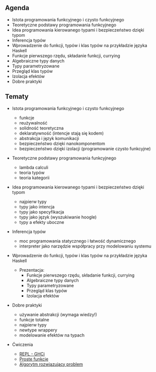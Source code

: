 ## Agenda

- Istota programowania funkcyjnego i czysto funkcyjnego
- Teoretyczne podstawy programowania funkcyjnego
- Idea programowania kierowanego typami i bezpieczeństwo dzięki typom
- Inferencja typów
- Wprowadzenie do funkcji, typów i klas typów na przykładzie języka Haskell
- Funkcje pierwszego rzędu, składanie funkcji, currying
- Algebraiczne typy danych
- Typy parametryzowane
- Przegląd klas typów
- Izolacja efektów
- Dobre praktyki

## Tematy

- Istota programowania funkcyjnego i czysto funkcyjnego
  - funkcje
  - reużywalność
  - solidność teoretyczna
  - deklaratywność (intencje stają się kodem)
  - abstrakcja i język komunikacji
  - bezpieczeństwo dzięki nanokomponentom
  - bezpieczeństwo dzięki izolacji (programowanie czysto funkcyjne)

- Teoretyczne podstawy programowania funkcyjnego
  - lambda calculi
  - teoria typów
  - teoria kategorii

- Idea programowania kierowanego typami i bezpieczeństwo dzięki typom
  - najpierw typy
  - typy jako intencja
  - typy jako specyfikacja
  - typy jako język (wyszukiwanie hoogle)
  - typy a efekty uboczne

- Inferencja typów
  - moc programowania statycznego i łatwość dynamicznego
  - interpreter jako narzędzie współpracy przy modelowaniu systemu

- Wprowadzenie do funkcji, typów i klas typów na przykładzie języka Haskell
  - Prezentacja:
    - Funkcje pierwszego rzędu, składanie funkcji, currying
    - Algebraiczne typy danych
    - Typy parametryzowane
    - Przegląd klas typów
    - Izolacja efektów

- Dobre praktyki
  - używanie abstrakcji (wymaga wiedzy!)
  - funkcje totalne
  - najpierw typy
  - newtype wrappery
  - modelowanie efektów na typach

- Ćwiczenia
  - [REPL - GHCi](GHCi.md)
  - [Proste funkcje](Simple.md)
  - [Algorytm rozwiązujący problem](Algo.md)
